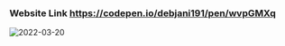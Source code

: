 ### Website Link https://codepen.io/debjani191/pen/wvpGMXq
![2022-03-20](https://user-images.githubusercontent.com/67143143/159170748-aff57e7c-24d4-4725-a22f-504e0c57ff74.png)
